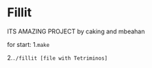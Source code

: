 # Fillit

ITS AMAZING PROJECT by caking and mbeahan

for start:
1.`make`

2.`./fillit [file with Tetriminos]`
